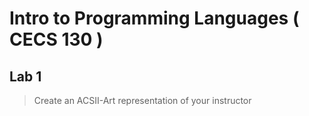 # Intro to Programming Languages ( CECS 130 )

## Lab 1
> Create an ACSII-Art representation of your instructor
